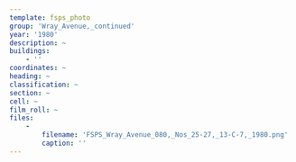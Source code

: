 ```yaml
---
template: fsps_photo
group: 'Wray_Avenue,_continued'
year: '1980'
description: ~
buildings:
    - ''
coordinates: ~
heading: ~
classification: ~
section: ~
cell: ~
film_roll: ~
files:
    -
        filename: 'FSPS_Wray_Avenue_080,_Nos_25-27,_13-C-7,_1980.png'
        caption: ''
---
```

